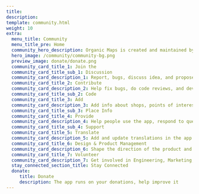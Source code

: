 ```yaml
---
title: 
description: 
template: community.html
weight: 10
extra:
  menu_title: Community
  menu_title_pre: Home
  community_hero_description: Organic Maps is created and maintained by people like you
  hero_image: /community/community-bg.png
  preview_image: donate/donate.png
  community_card_title_1: Join the
  community_card_title_sub_1: Discussion
  community_card_description_1: Report, bugs, discuss idea, and propose features
  community_card_title_2: Contribute 
  community_card_description_2: Help fix bugs, do code reviews, and develop new features.
  community_card_title_sub_2: Code
  community_card_title_3: Add 
  community_card_description_3: Add info about shops, points of interest, trails, public transport to OpenStreetMap
  community_card_title_sub_3: Place Info
  community_card_title_4: Provide 
  community_card_description_4: Help people use the app, respond to questions on ":" Telegram, Instagram, Facebook, X (Twitter), Reddit, LinkedIn, Mastodon, Matrix
  community_card_title_sub_4: Support
  community_card_title_5: Translate
  community_card_description_5: Add and update translations in the app's interface, app stores and this website.
  community_card_title_6: Design & Product Management
  community_card_description_6: Shape the direction of the product and the user experience
  community_card_title_7: Volunteer
  community_card_description_7: Get involved in Engineering, Marketing, Product/Design, or Support
  stay_connected_section_title: Stay Connected
  donate:
     title: Donate
     description: The app runs on your donations, help improve it
---
```


